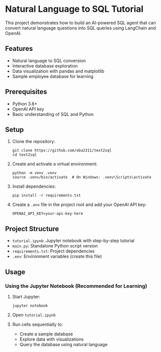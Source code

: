 # Natural Language to SQL Tutorial

This project demonstrates how to build an AI-powered SQL agent that can convert natural language questions into SQL queries using LangChain and OpenAI.

## Features

- Natural language to SQL conversion
- Interactive database exploration
- Data visualization with pandas and matplotlib
- Sample employee database for learning

## Prerequisites

- Python 3.8+
- OpenAI API key
- Basic understanding of SQL and Python

## Setup

1. Clone the repository:

   ```
   git clone https://github.com/oba2311/text2sql
   cd text2sql
   ```

2. Create and activate a virtual environment:

   ```
   python -m venv .venv
   source .venv/bin/activate  # On Windows: .venv\Scripts\activate
   ```

3. Install dependencies:

   ```
   pip install -r requirements.txt
   ```

4. Create a `.env` file in the project root and add your OpenAI API key:
   ```
   OPENAI_API_KEY=your-api-key-here
   ```

## Project Structure

- `tutorial.ipynb`: Jupyter notebook with step-by-step tutorial
- `main.py`: Standalone Python script version
- `requirements.txt`: Project dependencies
- `.env`: Environment variables (create this file)

## Usage

### Using the Jupyter Notebook (Recommended for Learning)

1. Start Jupyter:

   ```
   jupyter notebook
   ```

2. Open `tutorial.ipynb`
3. Run cells sequentially to:
   - Create a sample database
   - Explore data with visualizations
   - Query the database using natural language
